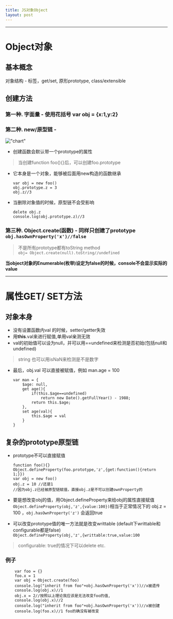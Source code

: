 ```yaml
---
title: JS对象Object
layout: post
---
```

---
# Object对象
## 基本概念
对象结构 - 标签，get/set, 原形prototype, class/extensible  

## 创建方法
### 第一种. 字面量 - 使用花括号 var obj = {x:1,y:2}  
### 第二种. new/原型链 - 
!["chart"](http://img.mukewang.com/54e33ff20001fbe412000530.jpg "chart")  

  - 创建函数会默认带一个prototype的属性    
  > 当创建function foo(){}后，可以创建foo.prototype  

  - 它本身是一个对象，能够被后面用new构造的函数继承
  
   	```
	var obj = new foo()
	obj.prototype.z = 3
	obj.z//3
	```  
	
  - 当删除对象值的时候，原型链不会受影响
  
	```
	delete obj.z
	console.log(obj.prototype.z)//3
	```  

### 第三种. Object.create(函数) -  同样只创建了prototype `obj.hasOwnProperty('x')//false`

  > 不是所有prototype都有toString method   
  > `obj= Object.create(null).toString//undefined`
  
  **当object对象的Enumerable(枚举)设定为false的时候，console不会显示实际的value**
  
---
# 属性GET/ SET方法
## 对象本身  
  - 没有设置函数内val 的时候，setter/getter失效  
  - 用**this**.val来进行赋值,单用val亲测无效    
  - val的初始值可以设为null，并可以用==undefined来检测是否初始(包括null和undefined)  
  > string 也可以用isNaN来检测是不是数字  

  - 最后，obj.val 可以直接被赋值，例如 man.age = 100
  
	```
	var man = {
  		$age: null,
  		get age(){
  			if(this.$age==undefined)
  				return new Date().getFullYear() - 1988;
	 		return this.$age;
  		},
  		set age(val){
  			this.$age = val
  		}
	}
	```
	
## 复杂的prototype原型链
  - prototype不可以直接赋值
  
  	```
	function foo(){}
	Object.defineProperty(foo.prototype,'z',{get:function(){return 1;}})
	var obj = new foo()
	obj.z = 10 //还是1
	//因为obj.z已经被原型链赋值，直接obj.z是不可以创建ownProperty的
	```  
  - 要是想改变obj的值，用Object.defineProperty来给obj的属性直接赋值    
 `Object.defineProperty(obj,'z',{value:100})`相当于正常情况下的 obj.z = 100 ，`obj.hasOwnProperty('z')` 会返回true

  - 可以改变prototype值的唯一方法就是改变writtable (default下writtable和configurable都是false)  
  `Object.defineProperty(obj,'z',{writtable:true,value:100`

  > configurable: true的情况下可以delete etc.
  
### 例子
```
	var foo = {}
	foo.x = 1
	var obj = Object.create(foo)
	console.log("inherit from foo"+obj.hasOwnProperty('x'))//x被遗传
	console.log(obj.x)//1
	obj.x = 2//按照以上理论我应该是无法改变foo的值,
	console.log(obj.x)//2
	console.log("inherit from foo"+obj.hasOwnProperty('x'))//x被创建
	console.log(foo.x)//1 foo的确没有被改变
```	

